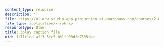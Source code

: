 ```yaml
---
content_type: resource
description: ''
file: https://ol-ocw-studio-app-production.s3.amazonaws.com/courses/2-003sc-engineering-dynamics-fall-2011/1c71c1cdaff35fc5b91f00dfd7505fae_NHedXxUO-Bg.vtt
file_type: application/x-subrip
resourcetype: Other
title: 3play caption file
uid: 1c71c1cd-aff3-5fc5-b91f-00dfd7505fae
---
```

